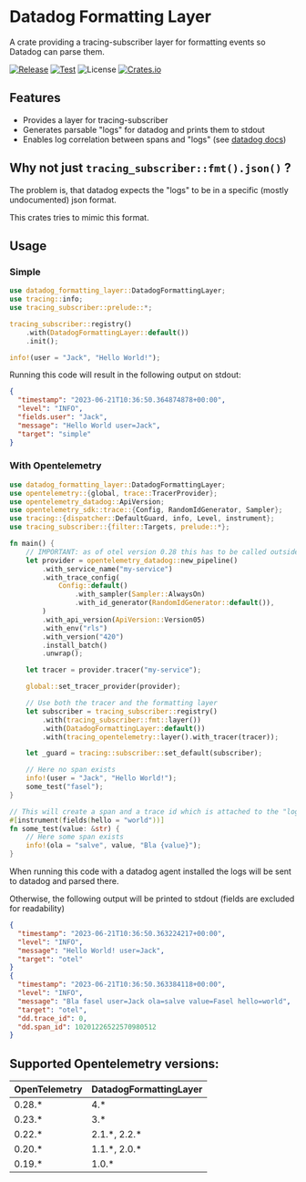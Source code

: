# Datadog Formatting Layer

A crate providing a tracing-subscriber layer for formatting events so Datadog can parse them.

[![Release](https://github.com/open-schnick/DatadogFormattingLayer/actions/workflows/release.yml/badge.svg)](https://github.com/open-schnick/DatadogFormattingLayer/actions/workflows/release.yml)
[![Test](https://github.com/open-schnick/DatadogFormattingLayer/actions/workflows/test.yml/badge.svg)](https://github.com/open-schnick/DatadogFormattingLayer/actions/workflows/test.yml)
![License](https://img.shields.io/crates/l/datadog-formatting-layer)
[![Crates.io](https://img.shields.io/crates/v/datadog-formatting-layer)](https://crates.io/crates/datadog-formatting-layer)

## Features

- Provides a layer for tracing-subscriber
- Generates parsable "logs" for datadog and prints them to stdout
- Enables log correlation between spans and "logs" (see [datadog docs](https://docs.datadoghq.com/tracing/other_telemetry/connect_logs_and_traces/))

## Why not just `tracing_subscriber::fmt().json()` ?

The problem is, that datadog expects the "logs" to be in a specific (mostly undocumented) json format.

This crates tries to mimic this format.

## Usage

### Simple

```rust
use datadog_formatting_layer::DatadogFormattingLayer;
use tracing::info;
use tracing_subscriber::prelude::*;

tracing_subscriber::registry()
    .with(DatadogFormattingLayer::default())
    .init();

info!(user = "Jack", "Hello World!");
```

Running this code will result in the following output on stdout:

```json
{
  "timestamp": "2023-06-21T10:36:50.364874878+00:00",
  "level": "INFO",
  "fields.user": "Jack",
  "message": "Hello World user=Jack",
  "target": "simple"
}
```

### With Opentelemetry

```rust
use datadog_formatting_layer::DatadogFormattingLayer;
use opentelemetry::{global, trace::TracerProvider};
use opentelemetry_datadog::ApiVersion;
use opentelemetry_sdk::trace::{Config, RandomIdGenerator, Sampler};
use tracing::{dispatcher::DefaultGuard, info, Level, instrument};
use tracing_subscriber::{filter::Targets, prelude::*};

fn main() {
    // IMPORTANT: as of otel version 0.28 this has to be called outside the context of an async runtime
    let provider = opentelemetry_datadog::new_pipeline()
        .with_service_name("my-service")
        .with_trace_config(
            Config::default()
                .with_sampler(Sampler::AlwaysOn)
                .with_id_generator(RandomIdGenerator::default()),
        )
        .with_api_version(ApiVersion::Version05)
        .with_env("rls")
        .with_version("420")
        .install_batch()
        .unwrap();

    let tracer = provider.tracer("my-service");

    global::set_tracer_provider(provider);

    // Use both the tracer and the formatting layer
    let subscriber = tracing_subscriber::registry()
        .with(tracing_subscriber::fmt::layer())
        .with(DatadogFormattingLayer::default())
        .with(tracing_opentelemetry::layer().with_tracer(tracer));

    let _guard = tracing::subscriber::set_default(subscriber);

    // Here no span exists
    info!(user = "Jack", "Hello World!");
    some_test("fasel");
}

// This will create a span and a trace id which is attached to the "logs"
#[instrument(fields(hello = "world"))]
fn some_test(value: &str) {
    // Here some span exists
    info!(ola = "salve", value, "Bla {value}");
}
```

When running this code with a datadog agent installed the logs will be sent to datadog
and parsed there.

Otherwise, the following output will be printed to stdout (fields are excluded for readability)

```json
{
  "timestamp": "2023-06-21T10:36:50.363224217+00:00",
  "level": "INFO",
  "message": "Hello World! user=Jack",
  "target": "otel"
}
{
  "timestamp": "2023-06-21T10:36:50.363384118+00:00",
  "level": "INFO",
  "message": "Bla fasel user=Jack ola=salve value=Fasel hello=world",
  "target": "otel",
  "dd.trace_id": 0,
  "dd.span_id": 10201226522570980512
}
```

## Supported Opentelemetry versions:

| OpenTelemetry | DatadogFormattingLayer |
| ------------- | ---------------------- |
| 0.28.\*       | 4.\*                   |
| 0.23.\*       | 3.\*                   |
| 0.22.\*       | 2.1.\*, 2.2.\*         |
| 0.20.\*       | 1.1.\*, 2.0.\*         |
| 0.19.\*       | 1.0.\*                 |
